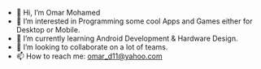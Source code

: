 - 👋 Hi, I’m Omar Mohamed
- 👀 I’m interested in Programming some cool Apps and Games either for Desktop or Mobile.
- 🌱 I’m currently learning Android Development & Hardware Design.
- 💞️ I’m looking to collaborate on a lot of teams.
- 📫 How to reach me: omar_d11@yahoo.com

<!---
omardavinci10/omardavinci10 is a ✨ special ✨ repository because its `README.md` (this file) appears on your GitHub profile.
You can click the Preview link to take a look at your changes.
--->
